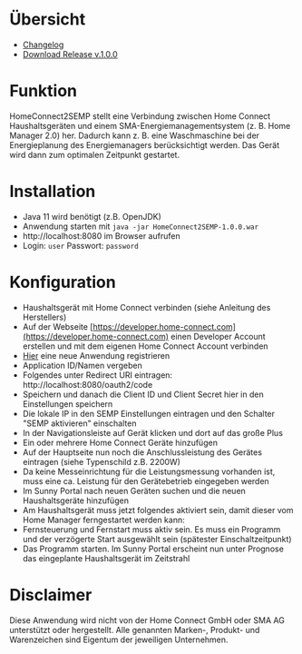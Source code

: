 # Übersicht
- [Changelog](https://github.com/dennis-nikolas-falk/HomeConnect2SEMP/blob/main/CHANGELOG.md)
- [Download Release v.1.0.0](https://github.com/dennis-nikolas-falk/HomeConnect2SEMP/raw/main/release/HomeConnect2SEMP-1.0.0.war)

# Funktion
HomeConnect2SEMP stellt eine Verbindung zwischen Home Connect Haushaltsgeräten und
einem SMA-Energiemanagementsystem (z. B. Home Manager 2.0) her. Dadurch kann z. B. eine Waschmaschine bei der
Energieplanung des Energiemanagers berücksichtigt werden. Das Gerät wird dann zum optimalen Zeitpunkt gestartet.

# Installation
- Java 11 wird benötigt (z.B. OpenJDK)
- Anwendung starten mit `java -jar HomeConnect2SEMP-1.0.0.war`
- http://localhost:8080 im Browser aufrufen
- Login: `user` Passwort: `password`

# Konfiguration
- Haushaltsgerät mit Home Connect verbinden (siehe Anleitung des Herstellers)
- Auf der Webseite [https://developer.home-connect.com](https://developer.home-connect.com) einen Developer Account 
erstellen und mit dem eigenen Home Connect Account verbinden
- [Hier](https://developer.home-connect.com/applications/add) eine neue Anwendung registrieren
- Application ID/Namen vergeben
- Folgendes unter Redirect URI eintragen: http://localhost:8080/oauth2/code
- Speichern und danach die Client ID und Client Secret hier in den Einstellungen speichern
- Die lokale IP in den SEMP Einstellungen eintragen und den Schalter "SEMP aktivieren" einschalten
- In der Navigationsleiste auf Gerät klicken und dort auf das große Plus
- Ein oder mehrere Home Connect Geräte hinzufügen
- Auf der Hauptseite nun noch die Anschlussleistung des Gerätes eintragen (siehe Typenschild z.B. 2200W)
- Da keine Messeinrichtung für die Leistungsmessung vorhanden ist, muss eine ca. Leistung für den Gerätebetrieb 
eingegeben werden
- Im Sunny Portal nach neuen Geräten suchen und die neuen Haushaltsgeräte hinzufügen
- Am Haushaltsgerät muss jetzt folgendes aktiviert sein, damit dieser vom Home Manager ferngestartet werden kann:
- Fernsteuerung und Fernstart muss aktiv sein. Es muss ein Programm und der verzögerte Start ausgewählt sein 
(spätester Einschaltzeitpunkt)
- Das Programm starten. Im Sunny Portal erscheint nun unter Prognose das eingeplante Haushaltsgerät im Zeitstrahl

# Disclaimer
Diese Anwendung wird nicht von der Home Connect GmbH oder SMA AG unterstützt oder hergestellt. Alle genannten 
Marken-, Produkt- und Warenzeichen sind Eigentum der jeweiligen Unternehmen.
